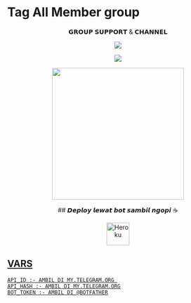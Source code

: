 # Tag All Member group


<p align="center">
    𝗚𝗥𝗢𝗨𝗣 𝗦𝗨𝗣𝗣𝗢𝗥𝗧 & 𝗖𝗛𝗔𝗡𝗡𝗘𝗟 

<p align="center"><a href="https://t.me/SharingUserbot"><img align="center" src="https://img.shields.io/badge/Join-Group%20Support-blue.svg?style=for-the-badge&logo=Telegram">
</p>
<p align="center"><a href="https://t.me/infobotmusik"><img align="center" src="https://img.shields.io/badge/Join-Channel%20Support-blue.svg?style=for-the-badge&logo=Telegram">
</p>
<p align="center"><a href="https://t.me/SharingUserbot"><img src="https://telegra.ph/file/aeb5d4dde18ba62b26aad.jpg" width="300"></a></p>


<p align="center">
    ## 𝘿𝙚𝙥𝙡𝙤𝙮 𝙡𝙚𝙬𝙖𝙩 𝙗𝙤𝙩 𝙨𝙖𝙢𝙗𝙞𝙡 𝙣𝙜𝙤𝙥𝙞 ☕

<p align="center"><a href="https://telegram.dog/XTZ_HerokuBot?start=emlnYXoyMy9UYWdBbGwtTWVtYmVyLUdyb3VwIG1hc3Rlcg"><img align="center" alt="Heroku" width="52px" src="https://www.nicepng.com/png/full/223-2233246_heroku-logo-salesforce-heroku.png"></p>




## VARS

```
API_ID :- AMBIL DI MY.TELEGRAM.ORG 
API_HASH :- AMBIL DI MY.TELEGRAM.ORG
BOT_TOKEN :- AMBIL DI @BOTFATHER
```
